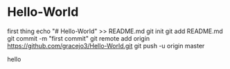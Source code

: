 # Hello-World
first thing
echo "# Hello-World" >> README.md
git init
git add README.md
git commit -m "first commit"
git remote add origin https://github.com/gracejo3/Hello-World.git
git push -u origin master

hello
